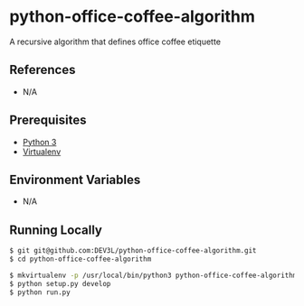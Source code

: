 # python-office-coffee-algorithm

A recursive algorithm that defines office coffee etiquette 


## References

- N/A

## Prerequisites

- [Python 3](https://www.python.org/downloads/)
- [Virtualenv](http://docs.python-guide.org/en/latest/dev/virtualenvs/)


## Environment Variables

- N/A


## Running Locally

```sh
$ git git@github.com:DEV3L/python-office-coffee-algorithm.git
$ cd python-office-coffee-algorithm

$ mkvirtualenv -p /usr/local/bin/python3 python-office-coffee-algorithm
$ python setup.py develop
$ python run.py

```
